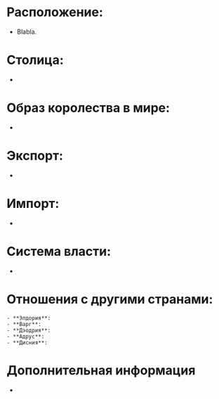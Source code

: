 # Расположение:

- Blabla.

# Столица:    

-

# Образ королества в мире:

-

# Экспорт:

-
# Импорт:

-

# Система власти:

-

# Отношения с другими странами:
    - **Элдория**: 
    - **Варг**:
    - **Дэодрия**: 
    - **Адрус**:
    - **Дисния**:

# Дополнительная информация

-
